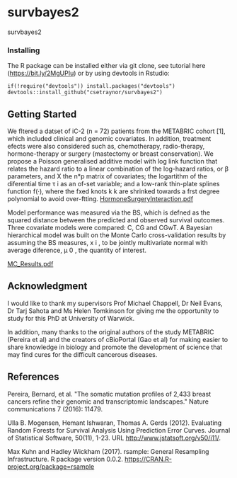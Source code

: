 # survbayes2
survbayes2

### Installing
The R package can be installed either via git clone, see tutorial here (https://bit.ly/2MgUPIu) or by using devtools in Rstudio:
```
if(!require("devtools")) install.packages("devtools")
devtools::install_github("csetraynor/survbayes2")
```

## Getting Started

We fltered a datset of iC-2 (n = 72) patients from the METABRIC cohort [1], which included
clinical and genomic covariates. In addition, treatment efects were also considered such as, chemotherapy,
radio-therapy, hormone-therapy or surgery (mastectomy or breast conservation). We propose a Poisson
generalised additive model with log link function that relates the hazard ratio to a linear combination of the
log-hazard ratios, or β parameters, and X the n*p matrix of covariates; the logartithm of the diferential time
τ i as an of-set variable; and a low-rank thin-plate splines function f(·), where the fxed knots k k are shrinked
towards a frst degree polynomial to avoid over-ftting.
[HormoneSurgeryInteraction.pdf](https://github.com/csetraynor/survbayes2/files/2130697/HormoneSurgeryInteraction.pdf)

Model performance was measured via the BS, which is defned as the squared distance
between the predicted and observed survival outcomes. Three covariate models were compared: C, CG and
CGwT. A Bayesian hierarchical model was built on the Monte Carlo cross-validation results by assuming the BS
measures, x i , to be jointly multivariate normal with average diference, μ 0 , the quantity of interest.

[MC_Results.pdf](https://github.com/csetraynor/survbayes2/files/2130698/MC_Results.pdf)

## Acknowledgment

I would like to thank my supervisors Prof Michael Chappell,
Dr Neil Evans, Dr Tarj Sahota and Ms Helen Tomkinson for giving me the opportunity to study for this PhD at University of Warwick. 

In addition, many thanks to the original authors of the study METABRIC (Pereira et al) and the creators of cBioPortal (Gao et al) for making easier to share knowledge in biology and promote the development of science that may find cures for the difficult cancerous diseases.

## References

Pereira, Bernard, et al. "The somatic mutation profiles of 2,433 breast
 cancers refine their genomic and transcriptomic landscapes." 
Nature communications 7 (2016): 11479.

Ulla B. Mogensen, Hemant Ishwaran, Thomas A. Gerds (2012). Evaluating
  Random Forests for Survival Analysis Using Prediction Error Curves.
  Journal of Statistical Software, 50(11), 1-23. URL
  http://www.jstatsoft.org/v50/i11/.

Max Kuhn and Hadley Wickham (2017). rsample: General Resampling
  Infrastructure. R package version 0.0.2.
  https://CRAN.R-project.org/package=rsample
